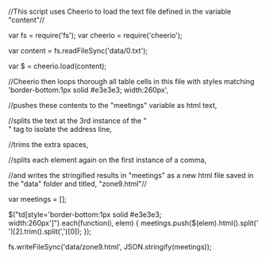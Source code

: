 //This script uses Cheerio to load the text file defined in the variable "content"//

var fs = require('fs');
var cheerio = require('cheerio');

var content = fs.readFileSync('data/0.txt');

var $ = cheerio.load(content);

//Cheerio then loops thorough all table cells in this file with styles matching 'border-bottom:1px solid #e3e3e3; width:260px',

//pushes these contents to the "meetings" variable as html text,  

//splits the text at the 3rd instance of the "<br>" tag to isolate the address line, 

//trims the extra spaces, 

//splits each element again on the first instance of a comma,

//and writes the stringified results in "meetings" as a new html file saved in the "data" folder and titled, "zone9.html"//

var meetings = []; 

$("td[style='border-bottom:1px solid #e3e3e3; width:260px']").each(function(i, elem) {
    meetings.push($(elem).html().split('<br>')[2].trim().split(',')[0]);
});

fs.writeFileSync('data/zone9.html', JSON.stringify(meetings));
